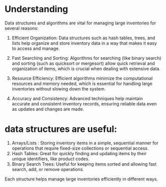 # Understanding

Data structures and algorithms are vital for managing large inventories for several reasons:

1. Efficient Organization: Data structures such as hash tables, trees, and lists help organize and store inventory data in a way that makes it easy to access and manage.

2. Fast Searching and Sorting: Algorithms for searching (like binary search) and sorting (such as quicksort or mergesort) allow quick retrieval and organization of items, which is crucial when dealing with extensive data.

3. Resource Efficiency: Efficient algorithms minimize the computational resources and memory needed, which is essential for handling large inventories without slowing down the system.

4. Accuracy and Consistency: Advanced techniques help maintain accurate and consistent inventory records, ensuring reliable data even as updates and changes are made.

# data structures are useful:

1. Arrays/Lists : Storing inventory items in a simple, sequential manner for operations that require fixed-size collections or sequential access.
2. Hash Tables: Great for quickly finding and updating items by their unique identifiers, like product codes.
3. Binary Search Trees: Useful for keeping items sorted and allowing fast search, add, or remove operations.

Each structure helps manage large inventories efficiently in different ways.
